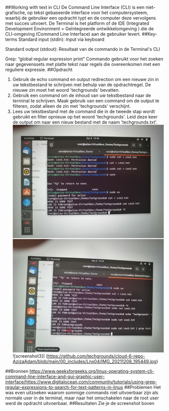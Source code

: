 ##Working with text in CLI
De Command Line Interface (CLI) is een niet-grafische, op tekst gebaseerde interface voor het computersysteem, waarbij de gebruiker een opdracht typt en de computer deze vervolgens met succes uitvoert. De Terminal is het platform of de IDE (Integrated Development Environment = Geïntegreerde ontwikkelomgeving ) die de CLI-omgeving (Command Line Interface) aan de gebruiker levert.
##Key-terms
Standard input (stdin):
Input via keyboard

Standard output (stdout):
Resultaat van de commando in de Terminal's CLI

Grep: “global regular expression print”
Commando gebruikt voor het zoeken naar gegevenssets met platte tekst naar regels die overeenkomen met een reguliere expressie. 
##Opdracht
1.	Gebruik de echo command en output redirection om een nieuwe zin in uw tekstbestand te schrijven met behulp van de opdrachtregel. De nieuwe zin moet het woord 'techgrounds' bevatten.
2.	Gebruik een command om de inhoud van uw tekstbestand naar de terminal te schrijven. Maak gebruik van een command om de output te filteren, zodat alleen de zin met 'techgrounds' verschijnt.
3.	Lees uw tekstbestand met de command die in de tweede stap wordt gebruikt en filter opnieuw op het woord 'techgrounds'. Leid deze keer de output om naar een nieuw bestand met de naam 'techgrounds.txt'.
![screenshot1]( https://github.com/techgrounds/cloud-6-repo-AzizaAdam/blob/main/00_includes/Lnx04/IMG_20211208_194956.jpg)
![screenshot2](https://github.com/techgrounds/cloud-6-repo-AzizaAdam/blob/main/00_includes/Lnx04/IMG_20211208_195449.jpg)
![screenshot3]( (https://github.com/techgrounds/cloud-6-repo-AzizaAdam/blob/main/00_includes/Lnx04/IMG_20211208_195449.jpg)

##Bronnen
https://www.geeksforgeeks.org/linux-operating-system-cli-command-line-interface-and-gui-graphic-user-interface/https://www.digitalocean.com/community/tutorials/using-grep-regular-expressions-to-search-for-text-patterns-in-linux
##Problemen
Het was even uitzoeken waarom sommige commands niet uitvoerbaar zijn als normale user in de terminal, maar naar het omschakelen naar de root user werd de opdracht uitvoerbaar.
##Resultaten
Zie je de screenshot boven
